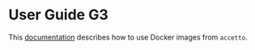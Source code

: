 # User Guide G3

This [documentation](https://accetto.github.io/user-guide-g3) describes how to use Docker images from `accetto`.
